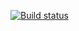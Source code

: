 [![Build status](https://ci.appveyor.com/api/projects/status/29oistgihsrd11di?svg=true)](https://ci.appveyor.com/project/KatiPolya/testinterface)
